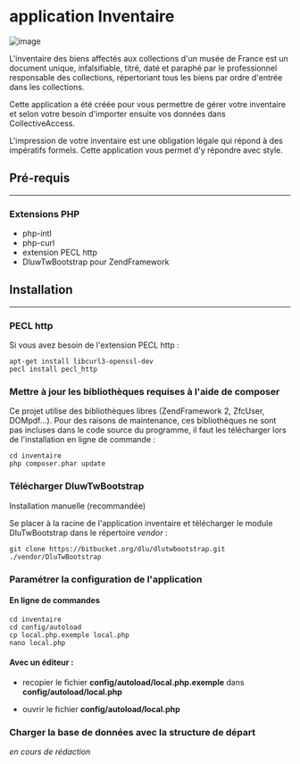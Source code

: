 application Inventaire
======================
 
![image](http://www.ideesculture.com/idculture/inventaire2_256x256.png)

L'inventaire des biens affectés aux collections d'un musée de France est un document unique, infalsifiable, titré, daté et paraphé par le professionnel responsable des collections, répertoriant tous les biens par ordre d'entrée dans les collections.

Cette application a été créée pour vous permettre de gérer votre inventaire et selon votre besoin d'importer ensuite vos données dans CollectiveAccess.

L'impression de votre inventaire est une obligation légale qui répond à des impératifs formels. Cette application vous permet d'y répondre avec style.

## Pré-requis
----------------------------
### Extensions PHP

* php-intl
* php-curl
* extension PECL http
* DluwTwBootstrap pour ZendFramework

## Installation
----------------------------

### PECL http
Si vous avez besoin de l'extension PECL http :

	apt-get install libcurl3-openssl-dev
	pecl install pecl_http

### Mettre à jour les bibliothèques requises à l'aide de composer
Ce projet utilise des bibliothèques libres (ZendFramework 2, ZfcUser, DOMpdf…). Pour des raisons de maintenance, ces bibliothèques ne sont pas incluses dans le code source du programme, il faut les télécharger lors de l'installation en ligne de commande :

    cd inventaire
    php composer.phar update

### Télécharger DluwTwBootstrap
Installation manuelle (recommandée)

Se placer à la racine de l'application inventaire et télécharger le module DluTwBootstrap dans le répertoire _vendor_ :

	git clone https://bitbucket.org/dlu/dlutwbootstrap.git ./vendor/DluTwBootstrap


### Paramétrer la configuration de l'application
#### En ligne de commandes

    cd inventaire
    cd config/autoload
    cp local.php.exemple local.php
    nano local.php

#### Avec un éditeur :

* recopier le fichier **config/autoload/local.php.exemple** dans **config/autoload/local.php**

* ouvrir le fichier **config/autoload/local.php**

### Charger la base de données avec la structure de départ

_en cours de rédaction_